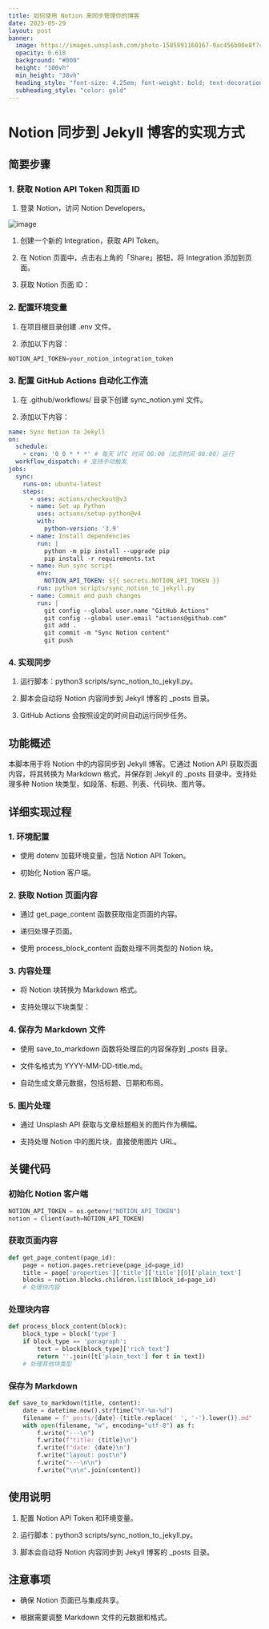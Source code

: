 ```yaml
---
title: 如何使用 Notion 来同步管理你的博客
date: 2025-05-29
layout: post
banner:
  image: https://images.unsplash.com/photo-1585891160167-9ac456b00e8f?crop=entropy&cs=tinysrgb&fit=max&fm=jpg&ixid=M3w2OTIwMzJ8MHwxfHJhbmRvbXx8fHx8fHx8fDE3NDg1NTcyMTZ8&ixlib=rb-4.1.0&q=80&w=1080
  opacity: 0.618
  background: "#000"
  height: "100vh"
  min_height: "38vh"
  heading_style: "font-size: 4.25em; font-weight: bold; text-decoration: underline"
  subheading_style: "color: gold"
---
```


# Notion 同步到 Jekyll 博客的实现方式

## 简要步骤

### 1. 获取 Notion API Token 和页面 ID

1. 登录 Notion，访问 Notion Developers。

![image](https://prod-files-secure.s3.us-west-2.amazonaws.com/a7a0cc5a-89b9-4cda-8686-1fba0ca52f40/d19c1afe-dea5-4312-9333-786b0ba83054/image.png?X-Amz-Algorithm=AWS4-HMAC-SHA256&X-Amz-Content-Sha256=UNSIGNED-PAYLOAD&X-Amz-Credential=ASIAZI2LB46675CKDDDB%2F20250529%2Fus-west-2%2Fs3%2Faws4_request&X-Amz-Date=20250529T222016Z&X-Amz-Expires=3600&X-Amz-Security-Token=IQoJb3JpZ2luX2VjEM7%2F%2F%2F%2F%2F%2F%2F%2F%2F%2FwEaCXVzLXdlc3QtMiJHMEUCIFK3cgrDhe%2BORJTJQLHf56xDAvi%2FJ983HnE8s8SRTITWAiEA2tLZcG2JPMJ%2Ba2VWwlZKzagFA9siNE5T7HskweNY5QQqiAQIl%2F%2F%2F%2F%2F%2F%2F%2F%2F%2F%2FARAAGgw2Mzc0MjMxODM4MDUiDJjK9ft0UZDxtuVXBircA89%2BNuIx5FhEE%2F3669HQ%2BjdFDSv64gbTTGHctAFfbpLMrMTjFKRoEun2erulYpkiyXUoK1r7oPnHPu%2FPu8WYvlXVUNchqnw%2BTz1LkTzT%2Fk1RbR%2F3pUY6109OWZuWKIjwsx%2BgPqNhMnCMETfccwtf73Ism5hC1qLNLyjIRRPCwGqL1GWcmtaOrSnoim6jHOp0lebrepWhf2bLS3khks92FTz88j%2B4kYri99ZNzCCpjFDyxSuYbzsBaNa1BNDAgJM6xGQn1rrTk3y5X3g7k3A0yg6x%2FzBE4PZAw1gyZ63zlDmFwy%2B6uq8GSpWfFXSRflhK90Wx%2B%2FAkR729S21F0%2FsrkIxLRoQ1Pn6lR3ec0VroKI3kybvimCmUTt3SH7m24HLIZ3RPrreZrMEjInucLc930Uc2hXGjynhS8mEnl1j6qvsiyfl9AZPtUhkalrAVKpg8pQYlffekX%2Bh%2FjoG5FmDRhmTQttbahU7S5Urzq930YR7jM7vfjxlMkIeWTses5CUeuMeZDf3F863TIOX7bdrq%2F40ugIvcba72RQBCVcYrq4I9s66KM%2B%2BtGMCgtL4JXr1f7zS6Q0FN4oIvTxKjxnAsrMJfww5QhPO9q0F7uXRXrw2Tm8p%2B7Ke07XcHmfZ7MKKy48EGOqUB36Tu4vJP4QRsbjp%2BreoS2MzjWqyGiUM4VqXGv45bqwejLbshF9nbmwQ%2FbgevadVse9fucaO6F8RR5FxT0CCxq3S63K5GzXPq2CsK%2BwPW5pHf4Menio64heSyLUakqa%2B1UrBd5J6TxCWvrswrRlwBuuR43%2B8Tk8MBNwI6y4rBSwOQzVCKCz5XXwzYgbFPLqOQmxRy0VDV05Uq1iuMDi5VikPH0wI3&X-Amz-Signature=e1aad3921cafeed531a0b3c191a64409738cc50be96b959a085bbeac5dd2cb87&X-Amz-SignedHeaders=host&x-id=GetObject)

1. 创建一个新的 Integration，获取 API Token。

1. 在 Notion 页面中，点击右上角的「Share」按钮，将 Integration 添加到页面。

1. 获取 Notion 页面 ID：


### 2. 配置环境变量

1. 在项目根目录创建 .env 文件。

1. 添加以下内容：

```javascript
NOTION_API_TOKEN=your_notion_integration_token
```

### 3. 配置 GitHub Actions 自动化工作流

1. 在 .github/workflows/ 目录下创建 sync_notion.yml 文件。

1. 添加以下内容：

```yaml
name: Sync Notion to Jekyll
on:
  schedule:
    - cron: '0 0 * * *' # 每天 UTC 时间 00:00（北京时间 08:00）运行
  workflow_dispatch: # 支持手动触发
jobs:
  sync:
    runs-on: ubuntu-latest
    steps:
      - uses: actions/checkout@v3
      - name: Set up Python
        uses: actions/setup-python@v4
        with:
          python-version: '3.9'
      - name: Install dependencies
        run: |
          python -m pip install --upgrade pip
          pip install -r requirements.txt
      - name: Run sync script
        env:
          NOTION_API_TOKEN: ${{ secrets.NOTION_API_TOKEN }}
        run: python scripts/sync_notion_to_jekyll.py
      - name: Commit and push changes
        run: |
          git config --global user.name "GitHub Actions"
          git config --global user.email "actions@github.com"
          git add .
          git commit -m "Sync Notion content"
          git push
```

### 4. 实现同步

1. 运行脚本：python3 scripts/sync_notion_to_jekyll.py。

1. 脚本会自动将 Notion 内容同步到 Jekyll 博客的 _posts 目录。

1. GitHub Actions 会按照设定的时间自动运行同步任务。

## 功能概述

本脚本用于将 Notion 中的内容同步到 Jekyll 博客。它通过 Notion API 获取页面内容，将其转换为 Markdown 格式，并保存到 Jekyll 的 _posts 目录中。支持处理多种 Notion 块类型，如段落、标题、列表、代码块、图片等。

## 详细实现过程

### 1. 环境配置

- 使用 dotenv 加载环境变量，包括 Notion API Token。

- 初始化 Notion 客户端。

### 2. 获取 Notion 页面内容

- 通过 get_page_content 函数获取指定页面的内容。

- 递归处理子页面。

- 使用 process_block_content 函数处理不同类型的 Notion 块。

### 3. 内容处理

- 将 Notion 块转换为 Markdown 格式。

- 支持处理以下块类型：


### 4. 保存为 Markdown 文件

- 使用 save_to_markdown 函数将处理后的内容保存到 _posts 目录。

- 文件名格式为 YYYY-MM-DD-title.md。

- 自动生成文章元数据，包括标题、日期和布局。

### 5. 图片处理

- 通过 Unsplash API 获取与文章标题相关的图片作为横幅。

- 支持处理 Notion 中的图片块，直接使用图片 URL。

## 关键代码

### 初始化 Notion 客户端

```python
NOTION_API_TOKEN = os.getenv("NOTION_API_TOKEN")
notion = Client(auth=NOTION_API_TOKEN)
```

### 获取页面内容

```python
def get_page_content(page_id):
    page = notion.pages.retrieve(page_id=page_id)
    title = page['properties']['title']['title'][0]['plain_text']
    blocks = notion.blocks.children.list(block_id=page_id)
    # 处理块内容
```

### 处理块内容

```python
def process_block_content(block):
    block_type = block['type']
    if block_type == 'paragraph':
        text = block[block_type]['rich_text']
        return ''.join([t['plain_text'] for t in text])
    # 处理其他块类型
```

### 保存为 Markdown

```python
def save_to_markdown(title, content):
    date = datetime.now().strftime("%Y-%m-%d")
    filename = f"_posts/{date}-{title.replace(' ', '-').lower()}.md"
    with open(filename, "w", encoding="utf-8") as f:
        f.write("---\n")
        f.write(f"title: {title}\n")
        f.write(f"date: {date}\n")
        f.write("layout: post\n")
        f.write("---\n\n")
        f.write("\n\n".join(content))
```

## 使用说明

1. 配置 Notion API Token 和环境变量。

1. 运行脚本：python3 scripts/sync_notion_to_jekyll.py。

1. 脚本会自动将 Notion 内容同步到 Jekyll 博客的 _posts 目录。

## 注意事项

- 确保 Notion 页面已与集成共享。

- 根据需要调整 Markdown 文件的元数据和格式。